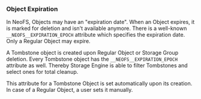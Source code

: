 ### Object Expiration

In NeoFS, Objects may have an "expiration date". When an Object expires, it is marked for deletion and isn't available anymore. There is a well-known `__NEOFS__EXPIRATION_EPOCH` attribute which specifies the expiration date. Only a Regular Object may expire.

A Tombstone object is created upon Regular Object or Storage Group deletion. Every Tombstone object has the `__NEOFS__EXPIRATION_EPOCH` attribute as well. Thereby Storage Engine is able to filter Tombstones and select ones for total cleanup.

This attribute for a Tombstone Object is set automatically upon its creation. In case of a Regular Object, a user sets it manually.
